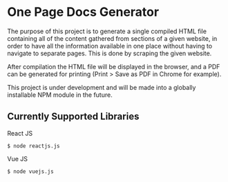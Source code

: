 # One Page Docs Generator

The purpose of this project is to generate a single compiled HTML file containing all of the content gathered from sections of a given website, in order to have all the information available in one place without having to navigate to separate pages. This is done by scraping the given website. 

After compilation the HTML file will be displayed in the browser, and a PDF can be generated for printing (Print > Save as PDF in Chrome for example).

This project is under development and will be made into a globally installable NPM module in the future.

## Currently Supported Libraries

React JS

    $ node reactjs.js

Vue JS

    $ node vuejs.js
